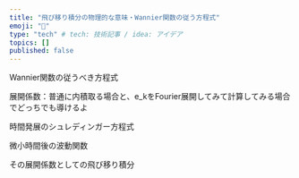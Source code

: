 ```yaml
---
title: "飛び移り積分の物理的な意味・Wannier関数の従う方程式"
emoji: "📝"
type: "tech" # tech: 技術記事 / idea: アイデア
topics: []
published: false
---
```

Wannier関数の従うべき方程式

展開係数：普通に内積取る場合と、e_kをFourier展開してみて計算してみる場合でどっちでも導けるよ

時間発展のシュレディンガー方程式

微小時間後の波動関数

その展開係数としての飛び移り積分